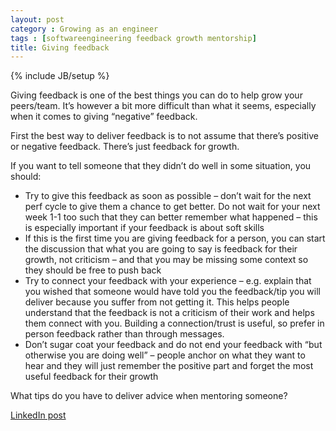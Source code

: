 ```yaml
---
layout: post
category : Growing as an engineer
tags : [softwareengineering feedback growth mentorship]
title: Giving feedback
---
```

{% include JB/setup %}

Giving feedback is one of the best things you can do to help grow your peers/team. It’s however a bit more difficult than what it seems, especially when it comes to giving “negative” feedback.

First the best way to deliver feedback is to not assume that there’s positive or negative feedback. There’s just feedback for growth.

If you want to tell someone that they didn’t do well in some situation, you should:

- Try to give this feedback as soon as possible – don’t wait for the next perf cycle to give them a chance to get better. Do not wait for your next week 1-1 too such that they can better remember what happened – this is especially important if your feedback is about soft skills
- If this is the first time you are giving feedback for a person, you can start the discussion that what you are going to say is feedback for their growth, not criticism – and that you may be missing some context so they should be free to push back
- Try to connect your feedback with your experience – e.g. explain that you wished that someone would have told you the feedback/tip you will deliver because you suffer from not getting it. This helps people understand that the feedback is not a criticism of their work and helps them connect with you. Building a connection/trust is useful, so prefer in person feedback rather than through messages.
- Don’t sugar coat your feedback and do not end your feedback with “but otherwise you are doing well” – people anchor on what they want to hear and they will just remember the positive part and forget the most useful feedback for their growth

What tips do you have to deliver advice when mentoring someone?

[LinkedIn post](https://www.linkedin.com/posts/tumichel_softwareengineering-vision-leadership-activity-7176246129657835520-JAkq/)
